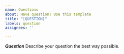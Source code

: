 ```yaml
---
name: Questions
about: Have question? Use this template
title: "[QUESTION]"
labels: question
assignees: ''

---
```


***Question***
Describe your question the best way possible.
